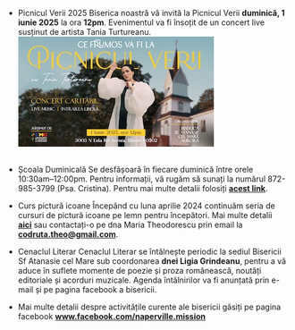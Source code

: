 * <label>Picnicul Verii 2025</label> Biserica noastră vă invită la Picnicul Verii **duminică, 1 iunie 2025** la ora **12pm**. Evenimentul va fi însoțit de un concert live susținut de artista Tania Turtureanu.
<a href="/ro/2025/picnic-vara.html"><img class="img img-responsive" style="margin-bottom: 15px" src="/img/2025/picnic-vara-2025-small.jpg" />
</a>

* <label>Școala Duminicală</label> Se desfășoară în fiecare duminică între orele 10:30am–12:00pm. Pentru informații, vă rugăm să sunați la numărul 872-985-3799 (Psa. Cristina). Pentru mai multe detalii folosiți <a href="{{ site.baseurl }}/ro/scoala-duminicala.html"><strong>acest link</strong></a>.


* <label>Curs pictură icoane</label> Începând cu luna aprilie 2024 continuăm seria de cursuri de pictură icoane pe lemn pentru începători. Mai multe detalii <a href="{{ site.baseurl }}/ro/curs-de-pictura-icoane.html"><strong>aici</strong></a> sau contactați-o pe dna Maria Theodorescu prin email la <a href="mailto:codruta.theo@gmail.com"><strong>codruta.theo@gmail.com</strong></a>.

* <label>Cenaclul Literar</label> Cenaclul Literar se întâlnește periodic la sediul Bisericii Sf Atanasie cel Mare sub coordonarea <strong>dnei Ligia Grindeanu</strong>, pentru a vă aduce în suflete momente de poezie și proza românească, noutăți editoriale și acorduri muzicale. Agenda întâlnirilor va fi anunțată prin e-mail și pe pagina facebook a bisericii.

* Mai multe detalii despre activitățile curente ale bisericii găsiți pe pagina facebook <a href="https://www.facebook.com/naperville.mission"><strong>www.facebook.com/naperville.mission</strong></a>